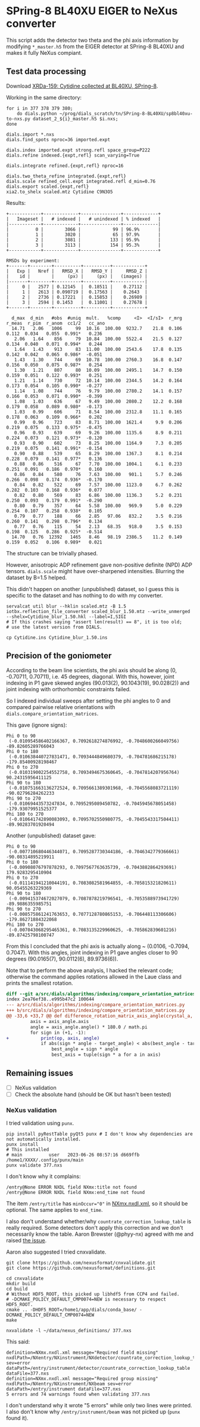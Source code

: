 # SPring-8 BL40XU EIGER to NeXus converter

This script adds the detector two theta and the phi axis information by modifying `*_master.h5` from the
EIGER detector at SPring-8 BL40XU and makes it fully NeXus compiant.

## Test data processing

Download [XRDa-159: Cytidine collected at BL40XU, SPring-8](https://xrda.pdbj.org/entry/159).

Working in the same directory:

```
for i in 377 378 379 380;
    do dials.python ~/prog/dials_scratch/tn/SPring-8-BL40XU/sp8bl40xu-to-nxs.py dataset_2_${i}_master.h5 $i.nxs;
done

dials.import *.nxs
dials.find_spots nproc=36 imported.expt

dials.index imported.expt strong.refl space_group=P222
dials.refine indexed.{expt,refl} scan_varying=True

dials.integrate refined.{expt,refl} nproc=16

dials.two_theta_refine integrated.{expt,refl}
dials.scale refined_cell.expt integrated.refl d_min=0.76
dials.export scaled.{expt,refl}
xia2.to_shelx scaled.mtz Cytidine C9N3O5
```

Results:
```
+------------+-------------+---------------+-------------+
|   Imageset |   # indexed |   # unindexed | % indexed   |
|------------+-------------+---------------+-------------|
|          0 |        3066 |            99 | 96.9%       |
|          1 |        3020 |            65 | 97.9%       |
|          2 |        3081 |           133 | 95.9%       |
|          3 |        3113 |           154 | 95.3%       |
+------------+-------------+---------------+-------------+

RMSDs by experiment:
+-------+--------+----------+----------+------------+
|   Exp |   Nref |   RMSD_X |   RMSD_Y |     RMSD_Z |
|    id |        |     (px) |     (px) |   (images) |
|-------+--------+----------+----------+------------|
|     0 |   2577 | 0.12145  |  0.18511 |    0.27112 |
|     1 |   2613 | 0.090719 |  0.17563 |    0.2643  |
|     2 |   2736 | 0.17221  |  0.15853 |    0.26989 |
|     3 |   2594 | 0.1453   |  0.11001 |    0.27678 |
+-------+--------+----------+----------+------------+

  d_max  d_min   #obs  #uniq  mult.   %comp     <I>  <I/sI>  r_mrg  r_meas  r_pim  r_anom  cc1/2   cc_ano
  14.71   2.06   1006     99  10.16  100.00  9232.7    21.8  0.106   0.112  0.034   0.055  0.991*   0.236
   2.06   1.64    856     79  10.84  100.00  5522.4    21.5  0.127   0.134  0.040   0.071  0.994*   0.244
   1.64   1.43    913     83  11.00  100.00  2543.6    17.8  0.135   0.142  0.042   0.065  0.986*  -0.051
   1.43   1.30    744     69  10.78  100.00  2760.3    16.8  0.147   0.156  0.050   0.075  0.987*   0.254
   1.30   1.21    807     80  10.09  100.00  2495.1    14.7  0.150   0.159  0.051   0.122  0.993*   0.251
   1.21   1.14    730     72  10.14  100.00  2344.5    14.2  0.164   0.173  0.054   0.105  0.990*  -0.277
   1.14   1.08    744     76   9.79  100.00  2780.2    14.1  0.157   0.166  0.053   0.071  0.990*  -0.399
   1.08   1.03    636     67   9.49  100.00  2080.2    12.2  0.168   0.179  0.058   0.089  0.980*  -0.173
   1.03   0.99    606     71   8.54  100.00  2312.8    11.1  0.165   0.178  0.063   0.109  0.966*   0.202
   0.99   0.96    723     83   8.71  100.00  1621.4     9.9  0.206   0.219  0.075   0.133  0.975*  -0.475
   0.96   0.93    639     69   9.26  100.00  1135.6     8.9  0.211   0.224  0.073   0.121  0.973*  -0.120
   0.93   0.90    602     73   8.25  100.00  1164.9     7.3  0.205   0.219  0.075   0.141  0.991*  -0.154
   0.90   0.88    539     65   8.29  100.00  1367.3     8.1  0.214   0.228  0.079   0.141  0.977*   0.136
   0.88   0.86    516     67   7.70  100.00  1004.1     6.1  0.233   0.251  0.091   0.186  0.970*   0.160
   0.86   0.84    580     76   7.63  100.00   901.1     5.7  0.246   0.266  0.098   0.174  0.936*  -0.170
   0.84   0.82    522     69   7.57  100.00  1123.0     6.7  0.262   0.282  0.103   0.168  0.936*   0.077
   0.82   0.80    569     83   6.86  100.00  1136.3     5.2  0.231   0.250  0.093   0.179  0.991*  -0.290
   0.80   0.79    357     64   5.58  100.00   969.9     5.0  0.229   0.254  0.107   0.258  0.938*   0.105
   0.79   0.77    188     66   2.85   97.06   832.2     3.5  0.216   0.260  0.141   0.298  0.796*   0.134
   0.77   0.76    115     54   2.13   68.35   918.0     3.5  0.153   0.198  0.125   0.286  0.925*  -0.514
  14.70   0.76  12392   1465   8.46   98.19  2386.5    11.2  0.149   0.159  0.052   0.106  0.989*   0.021
```

The structure can be trivially phased.

However, anisotropic ADP refinement gave non-positive definite (NPD) ADP tensors.
`dials.scale` might have over-sharpened intensities.
Blurring the dataset by B=1.5 helped.

This didn't happen on another (unpublished) dataset, so I guess this is specific to the dataset and
has nothing to do with my converter.

```
servalcat util blur --hklin scaled.mtz -B 1.5
iotbx.reflection_file_converter scaled_blur_1.50.mtz --write_unmerged --shelx=Cytidine_blur_1.50.hkl --label=I,SIGI
# If this crashes saying "assert len(result) == 8", it is too old;
# use the latest version from DIALS.

cp Cytidine.ins Cytidine_blur_1.50.ins
```

## Precision of the goniometer

According to the beam line scientists, the phi axis should be along
(0, -0.70711, 0.70711), i.e. 45 degrees, diagonal.
With this, however, joint indexing in P1 gave skewed angles (90.013(2), 90.1043(19), 90.028(2))
and joint indexing with orthorhombic constraints failed.

So I indexed individual sweeps after setting the phi angles to 0 and compared pairwise
relative orientations with `dials.compare_orientation_matrices`.

This gave (ignore signs):
```
Phi 0 to 90
 (-0.010954586402166367, 0.7092618274876992, -0.7048600266049756) -89.82605289766043
Phi 0 to 180
 (-0.010638440727831471, 0.7093444849680379, -0.704781686215178) -179.85400928198467
Phi 0 to 270
 (-0.010319002254552758, 0.7093494675360645, -0.7047814207956764) 90.24315956411125
Phi 90 to 180
 (-0.010751663136272524, 0.7095661389301968, -0.7045568083721119)  -90.02796284262233
Phi 90 to 270
 (-0.01069443573247834, 0.7095295089450782, -0.7045945678051458) -179.93079951525377
Phi 180 to 270
 (-0.010641742890083093, 0.7095702550980775, -0.7045543317504411) -89.90283701920494
```

Another (unpublished) dataset gave:
```
Phi 0 to 90
 (-0.007710680446344071, 0.7095287730344186, -0.7046342779366661) -90.08314895219911
Phi 0 to 180
 (-0.00908076797878293, 0.7097567763635739, -0.7043882864293691) 179.9283295410904
Phi 0 to 270
 (-0.011141941210044191, 0.7083082581964855, -0.705815321820611) 90.05455263229369
Phi 90 to 180
 (-0.009415374672027079, 0.7087878219796541, -0.7053588973941729) -89.9886355985751
Phi 90 to 270
 (-0.008575861241763653, 0.7077128780865153, -0.706448113306606) -179.86271884322068
Phi 180 to 270
 (-0.007043068295465361, 0.7083135229960625, -0.705862839601216) -89.87425798100747
```

From this I concluded that the phi axis is actually along ~ (0.0106, -0.7094, 0.7047).
With this angles, joint indexing in P1 gave angles closer to 90 degrees (90.0165(7), 90.0112(6), 89.9736(6)).

Note that to perform the above analysis, I hacked the relevant code;
otherwise the command applies rotations allowed in the Laue class and
prints the smallest rotation.

```diff
diff --git a/src/dials/algorithms/indexing/compare_orientation_matrices.py b/src/dials/algorithms/indexing/compare_orientation_matrices.py
index 2ea76ef38..e995b47c2 100644
--- a/src/dials/algorithms/indexing/compare_orientation_matrices.py
+++ b/src/dials/algorithms/indexing/compare_orientation_matrices.py
@@ -33,6 +33,7 @@ def difference_rotation_matrix_axis_angle(crystal_a, crystal_b, target_angle=0):
         axis = axis_angle.axis
         angle = axis_angle.angle() * 180.0 / math.pi
         for sign in (+1, -1):
+            print(op, axis, angle)
             if abs(sign * angle - target_angle) < abs(best_angle - target_angle):
                 best_angle = sign * angle
                 best_axis = tuple(sign * a for a in axis)
```

## Remaining issues

- [ ] NeXus validation
- [ ] Check the absolute hand (should be OK but hasn't been tested)

### NeXus validation

I tried validation using `punx`.

```
pip install pyRestTable pyQt5 punx # I don't know why dependencies are not automatically installed.
punx install
# This installed
# main          user   2023-06-26 08:57:16 d669ffb /home1/XXXX/.config/punx/main
punx validate 377.nxs
```

I don't know why it complains:
```
/entry@None ERROR NXDL field NXmx:title not found 
/entry@None ERROR NXDL field NXmx:end_time not found 
```

The item `/entry/title` has `minOccur="0"` in [NXmx.nxdl.xml](https://github.com/nexusformat/definitions/blob/d669ffb4/applications/NXmx.nxdl.xml#L89),
so it should be optional. The same applies to `end_time`.

I also don't understand whether/why `countrate_correction_lookup_table` is really required. Some detectors don't apply this correction
and we don't necessarily know the table. Aaron Brewster (@phyy-nx) agreed with me and raised [the issue](https://github.com/nexusformat/definitions/issues/1310).

Aaron also suggested I tried cnxvalidate.

```
git clone https://github.com/nexusformat/cnxvalidate.git
git clone https://github.com/nexusformat/definitions.git

cd cnxvalidate
mkdir build
cd build
# Without HDF5_ROOT, this picked up libhdf5 from CCP4 and failed.
# -DCMAKE_POLICY_DEFAULT_CMP0074=NEW is necessary to respect HDF5_ROOT.
cmake .. -DHDF5_ROOT=/home1/app/dials/conda_base/ -DCMAKE_POLICY_DEFAULT_CMP0074=NEW
make

nxvalidate -l ~/data/nexus_definitions/ 377.nxs
```

This said:
```
definition=NXmx.nxdl.xml message="Required field missing" nxdlPath=/NXentry/NXinstrument/NXdetector/countrate_correction_lookup_table sev=error dataPath=/entry/instrument/detector/countrate_correction_lookup_table dataFile=377.nxs
definition=NXmx.nxdl.xml message="Required group missing" nxdlPath=/NXentry/NXinstrument/NXbeam sev=error dataPath=/entry/instrument dataFile=377.nxs
5 errors and 74 warnings found when validating 377.nxs
```

I don't understand why it wrote "5 errors" while only two lines were printed.
I also don't know why `/entry/instrument/beam` was not picked up (`punx` found it).
